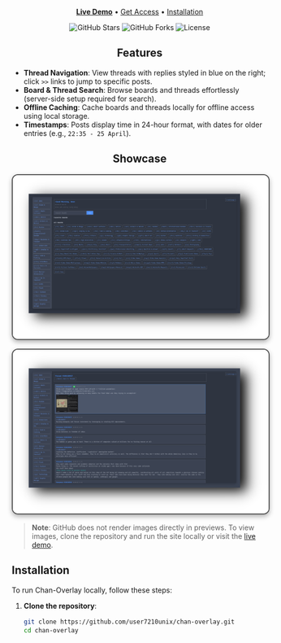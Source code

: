 
<p align="center">
  <a href="https://user7210unix.github.io/chan-overlay/"><strong>Live Demo</strong></a> •
  <a href="https://cors-anywhere.herokuapp.com/corsdemo">Get Access</a> •
  <a href="#installation">Installation</a> 
</p>

<p align="center">
  <img src="https://img.shields.io/github/stars/user7210unix/ichan?style=flat-square" alt="GitHub Stars"/>
  <img src="https://img.shields.io/github/forks/user7210unix/ichan?style=flat-square" alt="GitHub Forks"/>
  <img src="https://img.shields.io/github/license/user7210unix/ichan?style=flat-square" alt="License"/>
</p>

<div align="center">



## Features

<div align="left">

- **Thread Navigation**: View threads with replies styled in blue on the right; click `>>` links to jump to specific posts.
- **Board & Thread Search**: Browse boards and threads effortlessly (server-side setup required for search).
- **Offline Caching**: Cache boards and threads locally for offline access using local storage.
- **Timestamps**: Posts display time in 24-hour format, with dates for older entries (e.g., `22:35 - 25 April`).

<div align="center">

## Showcase

<div align="left">

<p align="center">
  <img src="assets/preview1.png" alt="Preview" width="900" style="border: 2px solid #555; border-radius: 12px; box-shadow: 0 4px 10px rgba(0, 0, 0, 0.3);"/>
</p>

<p align="center">
  <img src="assets/preview2.png" alt="Preview" width="900" style="border: 2px solid #555; border-radius: 12px; box-shadow: 0 4px 10px rgba(0, 0, 0, 0.3);"/>
</p>

<div align="left">

> **Note**: GitHub does not render images directly in previews. To view images, clone the repository and run the site locally or visit the [live demo](https://user7210unix.github.io/chan-overlay/).

## Installation

To run Chan-Overlay locally, follow these steps:

1. **Clone the repository**:
   ```bash
   git clone https://github.com/user7210unix/chan-overlay.git
   cd chan-overlay
   ```
